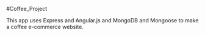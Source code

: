 #Coffee_Project

This app uses Express and Angular.js and MongoDB and Mongoose to make a coffee e-commerce website.

